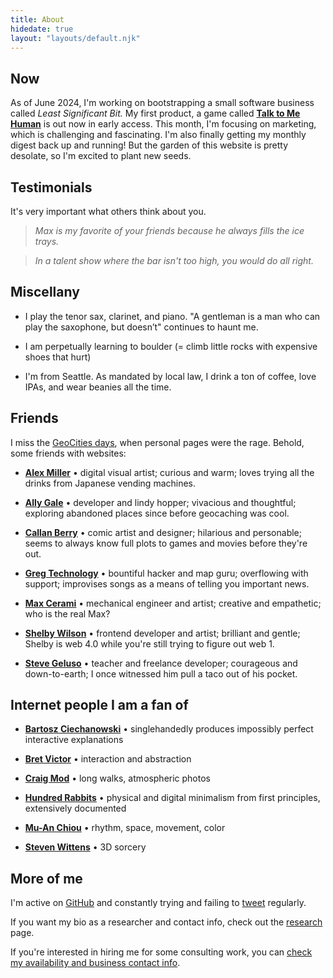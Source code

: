 ```yaml
---
title: About
hidedate: true
layout: "layouts/default.njk"
---
```


## Now

As of June 2024, I'm working on bootstrapping a small software business called _Least Significant Bit._
My first product, a game called [**Talk to Me Human**](https://talktomehuman.com/) is out now in early access.
This month, I'm focusing on marketing, which is challenging and fascinating.
I'm also finally getting my monthly digest back up and running!
But the garden of this website is pretty desolate, so I'm excited to plant new seeds.

## Testimonials

It's very important what others think about you.

> _Max is my favorite of your friends because he always fills the ice trays._

> _In a talent show where the bar isn't too high, you would do all right._

<!-- > _You fact-checking spider! You rollerblading vampire!_ -->

## Miscellany

- I play the tenor sax, clarinet, and piano. "A gentleman is a man who can play the saxophone, but doesn’t" continues to haunt me.

- I am perpetually learning to boulder (= climb little rocks with expensive shoes that hurt)

- I'm from Seattle. As mandated by local law, I drink a ton of coffee, love IPAs,
  and wear beanies all the time.

## Friends

I miss the [GeoCities days](http://www.hypnospace.net/), when personal pages were the rage. Behold, some friends with websites:

- [**Alex Miller**](https://alex.miller.garden/) • digital visual artist; curious and warm; loves trying all the drinks from Japanese vending machines.

- [**Ally Gale**](https://allygale.online/) • developer and lindy hopper; vivacious and thoughtful; exploring abandoned places since before geocaching was cool.

- [**Callan Berry**](https://mumblecity.com/) • comic artist and designer; hilarious and personable; seems to always know full plots to games and movies before they're out.

- [**Greg Technology**](https://greg.technology/) • bountiful hacker and map guru; overflowing with support; improvises songs as a means of telling you important news.

<!-- Cooper's website is gone :-( Leaving here for now in memoriam. -->
<!--
- [**Cooper Smith**](https://schmidlak.com/) • pixel artist, drummer, retro game
  enthusiast, and policy analyst; meticulous and sincere; the best candidate for our
  band name was "Urban Toast."
-->

- [**Max Cerami**](https://maxcerami.wordpress.com/) • mechanical engineer and artist; creative and empathetic; who is the real Max?

- [**Shelby Wilson**](https://shelby.cool/) • frontend developer and artist; brilliant and gentle; Shelby is web 4.0 while you're still trying to figure out web 1.

- [**Steve Geluso**](http://5tephen.com/) • teacher and freelance developer; courageous
  and down-to-earth; I once witnessed him pull a taco out of his pocket.

## Internet people I am a fan of

- [**Bartosz Ciechanowski**](https://ciechanow.ski/) • singlehandedly produces impossibly perfect interactive explanations

- [**Bret Victor**](https://worrydream.com/Home2011/) • interaction and abstraction

- [**Craig Mod**](https://craigmod.com/) • long walks, atmospheric photos

- [**Hundred Rabbits**](https://100r.co/site/home.html) • physical and digital minimalism from first principles, extensively documented

- [**Mu-An Chiou**](http://muan.co/) • rhythm, space, movement, color

- [**Steven Wittens**](http://acko.net/) • 3D sorcery

## More of me

I'm active on [GitHub](https://github.com/mbforbes) and constantly trying and failing to
[tweet](https://twitter.com/maxforbes) regularly.

If you want my bio as a researcher and contact info, check out the [research](/research) page.

If you're interested in hiring me for some consulting work, you can [check my availability and business contact info](/hire/).
